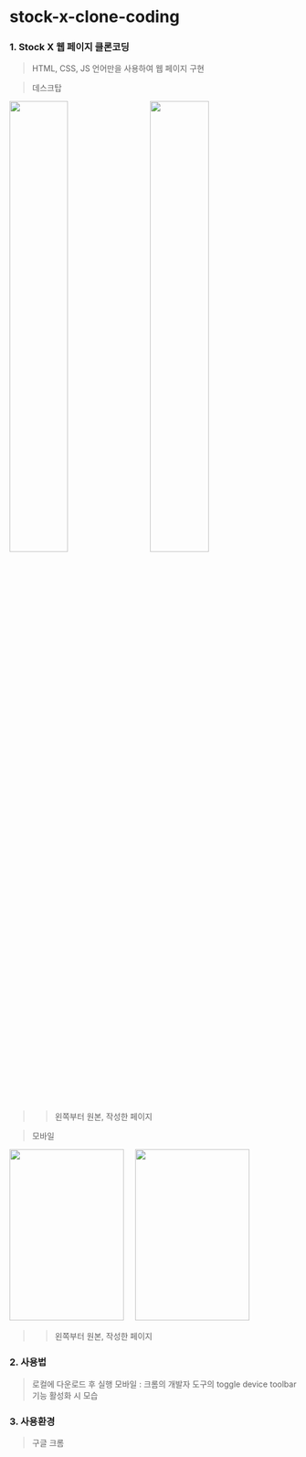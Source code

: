 # stock-x-clone-coding

### 1. Stock X 웹 페이지 클론코딩
> HTML, CSS, JS 언어만을 사용하여 웹 페이지 구현

> 데스크탑
<div>
  <img width="45%" src="https://user-images.githubusercontent.com/36183001/87251658-3fabe080-c4a8-11ea-99c4-68d5373ed4ad.PNG">
  &nbsp;&nbsp;&nbsp;
  <img width="45%" src="https://user-images.githubusercontent.com/36183001/87251692-84d01280-c4a8-11ea-908a-e8ee58284f3d.PNG">
</div>

>> 왼쪽부터 원본, 작성한 페이지

> 모바일
<div>
  <img width="200" height="300" src="https://user-images.githubusercontent.com/36183001/87251781-3a9b6100-c4a9-11ea-827f-7c60ce804926.PNG">
  &nbsp;&nbsp;&nbsp;
  <img width="200" height="300" src="https://user-images.githubusercontent.com/36183001/87251786-41c26f00-c4a9-11ea-8cc5-62204fb0a3a8.PNG">
</div>

>> 왼쪽부터 원본, 작성한 페이지

### 2. 사용법
> 로컬에 다운로드 후 실행
> 모바일 : 크롬의 개발자 도구의 toggle device toolbar 기능 활성화 시 모습

### 3. 사용환경
> 구글 크롬
